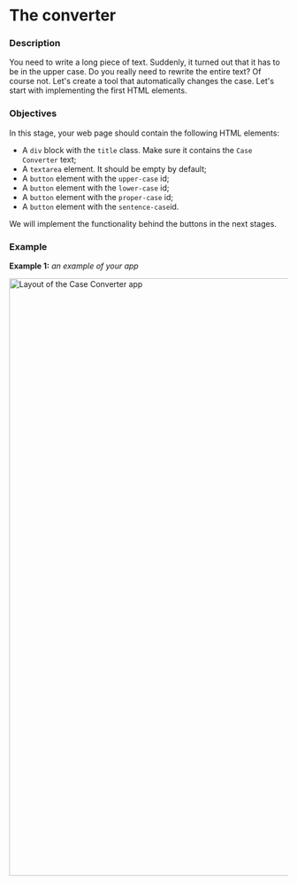# The converter
<div class="step-text">
<h3 id="description">Description</h3>
<p>You need to write a long piece of text. Suddenly, it turned out that it has to be in the upper case. Do you really need to rewrite the entire text? Of course not. Let's create a tool that automatically changes the case. Let's start with implementing the first HTML elements.</p>
<h3 id="objectives">Objectives</h3>
<p>In this stage, your web page should contain the following HTML elements:</p>
<ul>
<li>A <code class="java">div</code> block with the <code class="java">title</code> class. Make sure it contains the <code class="java">Case Converter</code> text;</li>
<li>A <code class="java">textarea</code> element. It should be empty by default;</li>
<li>A <code class="java">button</code> element with the <code class="java">upper-case</code> id;</li>
<li>A <code class="java">button</code> element with the <code class="java">lower-case</code> id;</li>
<li>A <code class="java">button</code> element with the <code class="java">proper-case</code> id;</li>
<li>A <code class="java">button</code> element with the <code class="java">sentence-case</code>id.</li>
</ul>
<p>We will implement the functionality behind the buttons in the next stages.</p>
<h3 id="example">Example</h3>
<p><strong>Example 1:</strong><em> an example of your app</em></p>
<p><img alt="Layout of the Case Converter app" src="https://ucarecdn.com/2240d527-9552-4255-8d60-1d5b85c59b7a/" width="1079"/></p>
</div>
